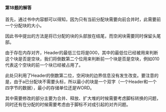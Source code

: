 #### 第18题的解答

首先，通过书中内容额可以得知，因为只有当前分配块需要向前合并时，此需要前一个分配块的大小。

因此书中提出的方法是将已分配的块的头部放在结尾，而空闲块需要同时保留头尾部。

由于存在内存对齐，Header的最低三位将是000，其中的最低位已经被用来判断这个块是否是空块，我们将倒数第二个位用来判断前一个块是否是空块，例如010代表这个空块的前一个块已经被占用了。

此处只利用了Header的倒数第二位，空闲块的边界信息没有发生改变。要注意的是，由于a已分配块不需要头标，所以最小的块是一个双字（一个Header和一个四字节的数据），最小的存储单位还是WORD。 

其中需要修改的部分主要为合并、释放、扩大堆的时候需要考虑脚标转换的问题，同时还有在分配的时候需要考虑由于脚标不对成引起的对齐问题。